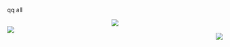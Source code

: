 qq all
<div align="center">
<img src="https://steamuserimages-a.akamaihd.net/ugc/255965188109565887/BCC11EBFC8674C7E0AB0D8DA6F93FEF6A0F1DBFA/?imw=5000&imh=5000&ima=fit&impolicy=Letterbox&imcolor=%23000000&letterbox=false" style="max-width: 100%;"/>
<div/>

<div align="left">
<img src="https://i.pinimg.com/originals/a5/53/5c/a5535c8cb58dd2bad5bccc0c0205b7a5.gif" style="max-width: 50%;"/>
<div/>


<div align="right">
<img src="https://i.pinimg.com/originals/4a/60/1c/4a601c822b19b6a598ad23bc5ac29842.gif" style="max-width: 50%;"/>
<div/>


  
</div>
